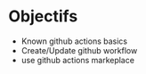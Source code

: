 <!-- .slide: -->

# Objectifs

* Known github actions basics
* Create/Update github workflow
* use github actions markeplace
